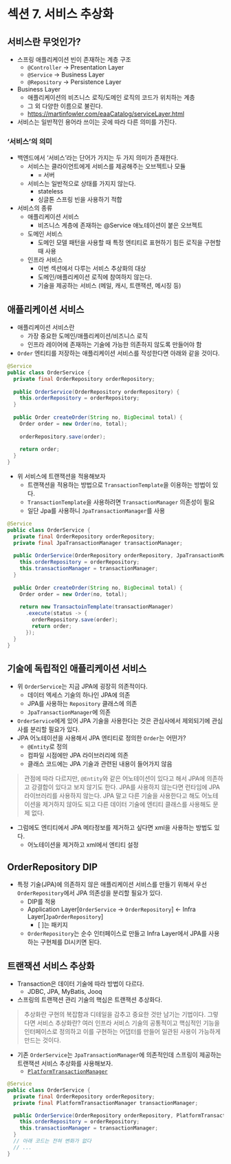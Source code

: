 # 섹션 7. 서비스 추상화

## 서비스란 무엇인가?

- 스프링 애플리케이션 빈이 존재하는 계층 구조
    - `@Controller` → Presentation Layer
    - `@Service` → Business Layer
    - `@Repository` → Persistence Layer
- Business Layer
    - 애플리케이션의 비즈니스 로직/도메인 로직의 코드가 위치하는 계층
    - 그 외 다양한 이름으로 불린다.
    - https://martinfowler.com/eaaCatalog/serviceLayer.html
- 서비스는 일반적인 용어라 쓰이는 곳에 따라 다른 의미를 가진다.

### ‘서비스’의 의미

- 백엔드에서 ‘서비스’라는 단어가 가지는 두 가지 의미가 존재한다.
    - 서비스는 클라이언트에게 서비스를 제공해주는 오브젝트나 모듈
        - = 서버
    - 서비스는 일반적으로 상태를 가지지 않는다.
        - stateless
        - 싱글톤 스프링 빈을 사용하기 적합
- 서비스의 종류
    - 애플리케이션 서비스
        - 비즈니스 계층에 존재하는 @Service 애노테이션이 붙은 오브젝트
    - 도메인 서비스
        - 도메인 모델 패턴을 사용할 때 특정 엔티티로 표현하기 힘든 로직을 구현할 때 사용
    - 인프라 서비스
        - 이번 섹션에서 다루는 서비스 추상화의 대상
        - 도메인/애플리케이션 로직에 참여하지 않는다.
        - 기술을 제공하는 서비스 (메일, 캐시, 트랜잭션, 메시징 등)

## 애플리케이션 서비스

- 애플리케이션 서비스란
    - 가장 중요한 도메인/애플리케이션/비즈니스 로직
    - 인프라 레이어에 존재하는 기술에 가능한 의존하지 않도록 만들어야 함
- `Order` 엔티티를 저장하는 애플리케이션 서비스를 작성한다면 아래와 같을 것이다.

```java
@Service
public class OrderService {
  private final OrderRepository orderRepository;
  
  public OrderService(OrderRepository orderRepository) {
    this.orderRepository = orderRepository;
  }
  
  public Order createOrder(String no, BigDecimal total) {
    Order order = new Order(no, total);
    
    orderRepository.save(order);
    
    return order;
  }
}
```

- 위 서비스에 트랜잭션을 적용해보자
    - 트랜잭션을 적용하는 방법으로 `TransactionTemplate`을 이용하는 방법이 있다.
    - `TransactionTemplate`을 사용하려면 `TransactionManager` 의존성이 필요
    - 일단 Jpa를 사용하니 `JpaTransactionManager`를 사용

```java
@Service
public class OrderService {
  private final OrderRepository orderRepository;
  private final JpaTransactionManager transactionManager; 
  
  public OrderService(OrderRepository orderRepository, JpaTransactionManager transactionManager) {
    this.orderRepository = orderRepository;
    this.transactionManager = transactionManager;
  }
  
  public Order createOrder(String no, BigDecimal total) {
    Order order = new Order(no, total);
    
    return new TransactoinTemplate(transactionManager)
      .execute(status -> {
        orderRepository.save(order);
        return order;
      });
  }
}
```

## 기술에 독립적인 애플리케이션 서비스

- 위 `OrderService`는 지금 JPA에 굉장히 의존적이다.
    - 데이터 엑세스 기술의 하나인 JPA에 의존
    - JPA를 사용하는 `Repository` 클래스에 의존
    - `JpaTransactionManager`에 의존
- `OrderService`에게 있어 JPA 기술을 사용한다는 것은 관심사에서 제외되기에 관심사를 분리할 필요가 있다.
- JPA 어노테이션을 사용해서 JPA 엔티티로 정의한 `Order`는 어떤가?
    - `@Entity`로 정의
    - 컴파일 시점에만 JPA 라이브러리에 의존
    - 클래스 코드에는 JPA 기술과 관련된 내용이 들어가지 않음

> 관점에 따라 다르지만, `@Entity`와 같은 어노테이션이 있다고 해서 JPA에 의존하고 강결합이 있다고 보지 않기도 한다. JPA를 사용하지 않는다면 런타임에 JPA 라이브러리를 사용하지 않는다. JPA 말고 다른 기술을 사용한다고 해도 어노테이션을 제거하지 않아도 되고 다른 데이터 기술에 엔티티 클래스를 사용해도 문제 없다.
>

- 그럼에도 엔티티에서 JPA 메타정보를 제거하고 싶다면 xml을 사용하는 방법도 있다.
    - 어노테이션을 제거하고 xml에서 엔티티 설정

## OrderRepository DIP

- 특정 기술(JPA)에 의존하지 않은 애플리케이션 서비스를 만들기 위해서 우선 `OrderRepository`에서 JPA 의존성을 분리할 필요가 있다.
    - DIP를 적용
    - Application Layer[`OrderService` → `OrderRepository`] ← Infra Layer[`JpaOrderRepository`]
      - [ ]는 패키지
    - `OrderRepository`는 순수 인터페이스로 만들고 Infra Layer에서 JPA를 사용하는 구현체를 DI시키면 된다.

## 트랜잭션 서비스 추상화

- Transaction은 데이터 기술에 따라 방법이 다르다.
    - JDBC, JPA, MyBatis, Jooq
- 스프링의 트랜잭션 관리 기술의 핵심은 트랜잭션 추상화다.

> 추상화란 구현의 복잡함과 디테일을 감추고 중요한 것만 남기는 기법이다. 그렇다면 서비스 추상화란? 여러 인프라 서비스 기술의 공통적이고 핵심적인 기능을 인터페이스로 정의하고 이를 구현하는 어댑터를 만들어 일관된 사용이 가능하게 만드는 것이다.
>

- 기존 `OrderService`는 `JpaTransactionManager`에 의존적인데 스프링이 제공하는 트랜잭션 서비스 추상화를 사용해보자.
    - [`PlatformTransactionManager`](https://docs.spring.io/spring-framework/reference/data-access/transaction/strategies.html#page-title)

```java
@Service
public class OrderService {
  private final OrderRepository orderRepository;
  private final PlatformTransactionManager transactionManager; 

  public OrderService(OrderRepository orderRepository, PlatformTransactionManager transactionManager) {
    this.orderRepository = orderRepository;
    this.transactionManager = transactionManager;
  }
  // 아래 코드는 전혀 변화가 없다
  // ...
}
```
